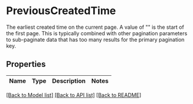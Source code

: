 # PreviousCreatedTime

The earliest created time on the current page. A value of \"\" is the start of the first page. This is typically combined with other pagination parameters to sub-paginate data that has too many results for the primary pagination key. 
## Properties
Name | Type | Description | Notes
------------ | ------------- | ------------- | -------------

[[Back to Model list]](../README.md#documentation-for-models) [[Back to API list]](../README.md#documentation-for-api-endpoints) [[Back to README]](../README.md)


